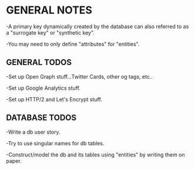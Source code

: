 # GENERAL NOTES

-A primary key dynamically created by the database can also referred to as a "surrogate key" or "synthetic key".

-You may need to only define "attributes" for "entities".


## GENERAL TODOS
-Set up Open Graph stuff...Twitter Cards, other og tags, etc..

-Set up Google Analytics stuff.

-Set up HTTP/2 and Let's Encrypt stuff.



## DATABASE TODOS
-Write a db user story.

-Try to use singular names for db tables.

-Construct/model the db and its tables using "entities" by writing them on paper.
